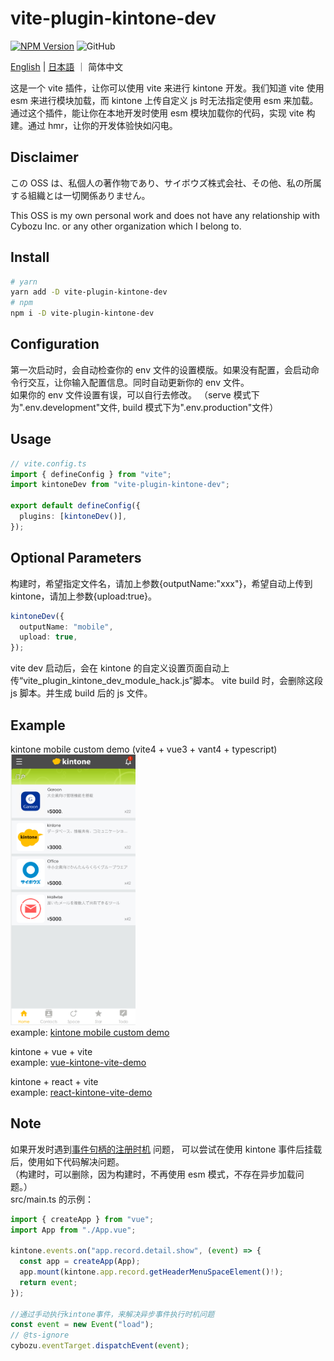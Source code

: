 # vite-plugin-kintone-dev

[![NPM Version](https://img.shields.io/npm/dt/vite-plugin-kintone-dev)](https://www.npmjs.com/package/vite-plugin-kintone-dev)
![GitHub](https://img.shields.io/github/license/GuSanle/vite-plugin-kintone-dev)

[English](https://github.com/GuSanle/vite-plugin-kintone-dev/blob/main/README.md) | [日本語](https://github.com/GuSanle/vite-plugin-kintone-dev/blob/main/README.ja.md) ｜ 简体中文

这是一个 vite 插件，让你可以使用 vite 来进行 kintone 开发。我们知道 vite 使用 esm 来进行模块加载，而 kintone 上传自定义 js 时无法指定使用 esm 来加载。通过这个插件，能让你在本地开发时使用 esm 模块加载你的代码，实现 vite 构建。通过 hmr，让你的开发体验快如闪电。

## Disclaimer

この OSS は、私個人の著作物であり、サイボウズ株式会社、その他、私の所属する組織とは一切関係ありません。

This OSS is my own personal work and does not have any relationship with Cybozu Inc. or any other organization which I belong to.

## Install

```sh
# yarn
yarn add -D vite-plugin-kintone-dev
# npm
npm i -D vite-plugin-kintone-dev
```

## Configuration

第一次启动时，会自动检查你的 env 文件的设置模版。如果没有配置，会启动命令行交互，让你输入配置信息。同时自动更新你的 env 文件。  
如果你的 env 文件设置有误，可以自行去修改。
（serve 模式下为".env.development"文件, build 模式下为".env.production"文件）

## Usage

```ts
// vite.config.ts
import { defineConfig } from "vite";
import kintoneDev from "vite-plugin-kintone-dev";

export default defineConfig({
  plugins: [kintoneDev()],
});
```

## Optional Parameters

构建时，希望指定文件名，请加上参数{outputName:"xxx"}，希望自动上传到 kintone，请加上参数{upload:true}。

```ts
kintoneDev({
  outputName: "mobile",
  upload: true,
});
```

vite dev 启动后，会在 kintone 的自定义设置页面自动上传“vite_plugin_kintone_dev_module_hack.js”脚本。
vite build 时，会删除这段 js 脚本。并生成 build 后的 js 文件。

## Example

kintone mobile custom demo (vite4 + vue3 + vant4 + typescript)
<img src="images/vantdemo.png" width="200" >  
example: [kintone mobile custom demo](https://github.com/GuSanle/kintone-mobile-custom-demo)

kintone + vue + vite  
example: [vue-kintone-vite-demo](https://github.com/GuSanle/vite-plugin-kintone-dev/tree/main/example/vue-kintone-vite-demo)

kintone + react + vite  
example: [react-kintone-vite-demo](https://github.com/GuSanle/vite-plugin-kintone-dev/tree/main/example/react-kintone-vite-demo)

## Note

如果开发时遇到[事件句柄的注册时机](https://cybozudev.kf5.com/hc/kb/article/1434396) 问题，
可以尝试在使用 kintone 事件后挂载后，使用如下代码解决问题。  
（构建时，可以删除，因为构建时，不再使用 esm 模式，不存在异步加载问题。）  
src/main.ts 的示例：

```ts
import { createApp } from "vue";
import App from "./App.vue";

kintone.events.on("app.record.detail.show", (event) => {
  const app = createApp(App);
  app.mount(kintone.app.record.getHeaderMenuSpaceElement()!);
  return event;
});

//通过手动执行kintone事件，来解决异步事件执行时机问题
const event = new Event("load");
// @ts-ignore
cybozu.eventTarget.dispatchEvent(event);
```

